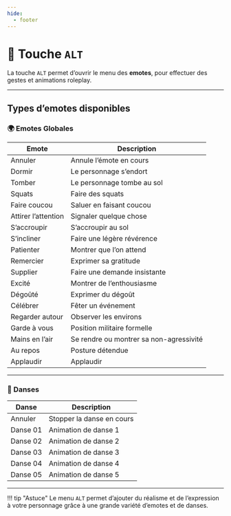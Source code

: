 ```yaml
---
hide:
  - footer
---
```


# 🔘 Touche `ALT`

La touche `ALT` permet d’ouvrir le menu des **emotes**, pour effectuer des gestes et animations roleplay.

---

## Types d’emotes disponibles

### 🌍 Emotes Globales

| Emote            | Description                      |
|------------------|---------------------------------|
| Annuler          | Annule l’émote en cours         |
| Dormir           | Le personnage s’endort          |
| Tomber           | Le personnage tombe au sol       |
| Squats           | Faire des squats                 |
| Faire coucou     | Saluer en faisant coucou        |
| Attirer l’attention | Signaler quelque chose          |
| S’accroupir      | S’accroupir au sol               |
| S’incliner       | Faire une légère révérence       |
| Patienter        | Montrer que l’on attend          |
| Remercier        | Exprimer sa gratitude             |
| Supplier         | Faire une demande insistante      |
| Excité           | Montrer de l’enthousiasme         |
| Dégoûté          | Exprimer du dégoût                |
| Célébrer         | Fêter un événement               |
| Regarder autour  | Observer les environs            |
| Garde à vous     | Position militaire formelle      |
| Mains en l’air   | Se rendre ou montrer sa non-agressivité |
| Au repos         | Posture détendue                 |
| Applaudir        | Applaudir                       |

---

### 💃 Danses

| Danse          | Description                |
|----------------|----------------------------|
| Annuler        | Stopper la danse en cours  |
| Danse 01       | Animation de danse 1       |
| Danse 02       | Animation de danse 2       |
| Danse 03       | Animation de danse 3       |
| Danse 04       | Animation de danse 4       |
| Danse 05       | Animation de danse 5       |

---

!!! tip "Astuce"
    Le menu `ALT` permet d’ajouter du réalisme et de l’expression à votre personnage grâce à une grande variété d’emotes et de danses.
